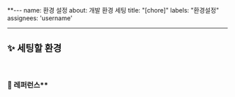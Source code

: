 **---
name: 환경 설정
about: 개발 환경 세팅
title: "[chore]"
labels: "환경설정"
assignees: 'username'

---

## ✨ 세팅할 환경

<br>

### 📕 레퍼런스**
